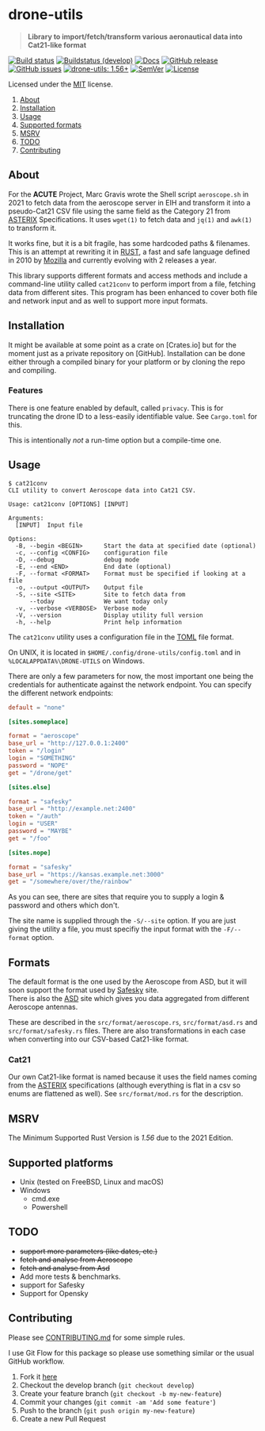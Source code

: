 <!-- omit in TOC -->
# drone-utils

> **Library to import/fetch/transform various aeronautical data into Cat21-like format**

[![Build status](https://github.com/keltia/drone-gencsv/actions/workflows/rust.yml/badge.svg)](https://github.com/keltia/drone-gencsv/actions/workflows/rust.yml)
[![Buildstatus (develop)](https://github.com/keltia/drone-gencsv/actions/workflows/develop.yml/badge.svg)](https://github.com/keltia/drone-gencsv/actions/workflows/develop.yml)
[![Docs](https://img.shields.io/docsrs/dmarc-rs)](https://docs.rs/drone-utils)
[![GitHub release](https://img.shields.io/github/release/keltia/dmarc-rs.svg)](https://github.com/keltia/drone-gencsv/releases/)
[![GitHub issues](https://img.shields.io/github/issues/keltia/drone-gencsv.svg)](https://github.com/keltia/drone-gencsv/issues)
[![drone-utils: 1.56+]][Rust 1.56]
[![SemVer](https://img.shields.io/badge/semver-2.0.0-blue)](https://semver.org/spec/v2.0.0.html)
[![License](https://img.shields.io/crates/l/mit)](https://opensource.org/licenses/MIT)

Licensed under the [MIT](LICENSE) license.

1. [About](#about)
2. [Installation](#installation)
3. [Usage](#usage)
4. [Supported formats](#formats)
5. [MSRV](#msrv)
6. [TODO](#todo)
7. [Contributing](#contributing)

## About

For the **ACUTE** Project, Marc Gravis wrote the Shell script `aeroscope.sh` in 2021 to fetch data from the aeroscope
server in EIH and transform it into a pseudo-Cat21 CSV file using the same field as the Category 21 from [ASTERIX]
Specifications. It uses `wget(1)` to fetch data and `jq(1)` and `awk(1)`  to transform it.

It works fine, but it is a bit fragile, has some hardcoded paths & filenames. This is an attempt at rewriting it
in [RUST], a fast and safe language defined in 2010 by [Mozilla] and currently evolving with 2 releases a year.

This library supports different formats and access methods and include a command-line utility called `cat21conv` to
perform import from a file, fetching data from different sites. This program has been enhanced to cover both file and
network input and as well to support more input formats.

## Installation

It might be available at some point as a crate on [Crates.io]  but for the moment just as a private repository on
[GitHub]. Installation can be done either through a compiled binary for your platform or by cloning the repo and
compiling.

### Features

There is one feature enabled by default, called `privacy`. This is for truncating the drone ID to a less-easily
identifiable value. See `Cargo.toml` for this.

This is intentionally *not* a run-time option but a compile-time one.

## Usage

```text
$ cat21conv
CLI utility to convert Aeroscope data into Cat21 CSV.

Usage: cat21conv [OPTIONS] [INPUT]

Arguments:
  [INPUT]  Input file

Options:
  -B, --begin <BEGIN>      Start the data at specified date (optional)
  -c, --config <CONFIG>    configuration file
  -D, --debug              debug mode
  -E, --end <END>          End date (optional)
  -F, --format <FORMAT>    Format must be specified if looking at a file
  -o, --output <OUTPUT>    Output file
  -S, --site <SITE>        Site to fetch data from
      --today              We want today only
  -v, --verbose <VERBOSE>  Verbose mode
  -V, --version            Display utility full version
  -h, --help               Print help information
```

The `cat21conv` utility uses a configuration file in the [TOML] file format.

On UNIX, it is located in `$HOME/.config/drone-utils/config.toml` and in `%LOCALAPPDATA%\DRONE-UTILS` on Windows.

There are only a few parameters for now, the most important one being the credentials for authenticate against the
network endpoint. You can specify the different network endpoints:

```toml
default = "none"

[sites.someplace]

format = "aeroscope"
base_url = "http://127.0.0.1:2400"
token = "/login"
login = "SOMETHING"
password = "NOPE"
get = "/drone/get"

[sites.else]

format = "safesky"
base_url = "http://example.net:2400"
token = "/auth"
login = "USER"
password = "MAYBE"
get = "/foo"

[sites.nope]

format = "safesky"
base_url = "https://kansas.example.net:3000"
get = "/somewhere/over/the/rainbow"
```

As you can see, there are sites that require you to supply a login & password and others which don't.

The site name is supplied through the `-S/--site` option. If you are just giving the utility a file, you must specifiy
the input format with the `-F/--format` option.

## Formats

The default format is the one used by the Aeroscope from ASD, but it will soon support the format used by [Safesky]
site.  
There is also the [ASD] site which gives you data aggregated from different Aeroscope antennas.

These are described in the `src/format/aeroscope.rs`, `src/format/asd.rs` and `src/format/safesky.rs` files. There are
also
transformations in each case when converting into our CSV-based Cat21-like format.

### Cat21

Our own Cat21-like format is named because it uses the field names coming from the [ASTERIX] specifications (although
everything is flat in a csv so enums are flattened as well). See `src/format/mod.rs`  for the description.

## MSRV

The Minimum Supported Rust Version is *1.56* due to the 2021 Edition.

## Supported platforms

* Unix (tested on FreeBSD, Linux and macOS)
* Windows
  * cmd.exe
  * Powershell

## TODO

- ~~support more parameters (like dates, etc.)~~
- ~~fetch and analyse from Aeroscope~~
- ~~fetch and analyse from Asd~~
- Add more tests & benchmarks.
- support for Safesky
- Support for Opensky

## Contributing

Please see [CONTRIBUTING.md](CONTRIBUTING.md) for some simple rules.

I use Git Flow for this package so please use something similar or the usual GitHub workflow.

1. Fork it [here](https://github.com/keltia/drone-gencsv/fork)
2. Checkout the develop branch (`git checkout develop`)
3. Create your feature branch (`git checkout -b my-new-feature`)
4. Commit your changes (`git commit -am 'Add some feature'`)
5. Push to the branch (`git push origin my-new-feature`)
6. Create a new Pull Request

[ASD]: https://eur.airspacedrone.com/
[ASTERIX]: https://www.eurocontrol.int/asterix/
[Mozilla]: http://mozilla.org/
[RUST]: https://www.rust-lang.org/
[drone-utils: 1.56+]: https://img.shields.io/badge/Rust%20version-1.56%2B-lightgrey
[Rust 1.56]: https://blog.rust-lang.org/2021/10/21/Rust-1.56.0.html
[Safesky]: https://safesky.app/
[TOML]: https://github.com/naoina/toml/

